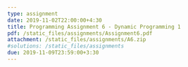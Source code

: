 ```yaml
---
type: assignment
date: 2019-11-02T22:00:00+4:30
title: Programming Assignment 6 - Dynamic Programming 1
pdf: /static_files/assignments/Assignment6.pdf
attachment: /static_files/assignments/A6.zip
#solutions: /static_files/assignments
due: 2019-11-09T23:59:00+3:30
---
```

